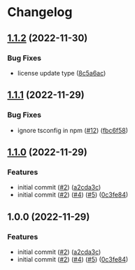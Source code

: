# Changelog

## [1.1.2](https://github.com/cryptlex/web-api-client-js/compare/v1.1.1...v1.1.2) (2022-11-30)


### Bug Fixes

* license update type ([8c5a6ac](https://github.com/cryptlex/web-api-client-js/commit/8c5a6ace082370b78563fb41c485505025cf8b14))

## [1.1.1](https://github.com/cryptlex/web-api-client-js/compare/v1.1.0...v1.1.1) (2022-11-29)


### Bug Fixes

* ignore tsconfig in npm ([#12](https://github.com/cryptlex/web-api-client-js/issues/12)) ([fbc6f58](https://github.com/cryptlex/web-api-client-js/commit/fbc6f5811d2a3ebad47f8f68ffb3a3c4abe904df))

## [1.1.0](https://github.com/cryptlex/web-api-client-js/compare/v1.0.0...v1.1.0) (2022-11-29)


### Features

* initial commit ([#2](https://github.com/cryptlex/web-api-client-js/issues/2)) ([a2cda3c](https://github.com/cryptlex/web-api-client-js/commit/a2cda3c6dca3d9e004c84a6d006680ffcd4dd29d))
* initial commit ([#2](https://github.com/cryptlex/web-api-client-js/issues/2)) ([#4](https://github.com/cryptlex/web-api-client-js/issues/4)) ([#5](https://github.com/cryptlex/web-api-client-js/issues/5)) ([0c3fe84](https://github.com/cryptlex/web-api-client-js/commit/0c3fe845b8bc81a38700d05009f8296176e9ca60))

## 1.0.0 (2022-11-29)


### Features

* initial commit ([#2](https://github.com/cryptlex/web-api-client-js/issues/2)) ([a2cda3c](https://github.com/cryptlex/web-api-client-js/commit/a2cda3c6dca3d9e004c84a6d006680ffcd4dd29d))
* initial commit ([#2](https://github.com/cryptlex/web-api-client-js/issues/2)) ([#4](https://github.com/cryptlex/web-api-client-js/issues/4)) ([#5](https://github.com/cryptlex/web-api-client-js/issues/5)) ([0c3fe84](https://github.com/cryptlex/web-api-client-js/commit/0c3fe845b8bc81a38700d05009f8296176e9ca60))
